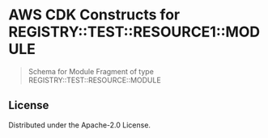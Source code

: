 # AWS CDK Constructs for REGISTRY::TEST::RESOURCE1::MODULE

> Schema for Module Fragment of type REGISTRY::TEST::RESOURCE::MODULE


## License

Distributed under the Apache-2.0 License.
